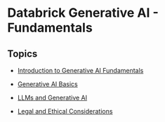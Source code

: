 # Databrick Generative AI - Fundamentals

## Topics

- [Introduction to Generative AI Fundamentals](/transcriptions/TOPIC_01.md)

- [Generative AI Basics](/transcriptions/TOPIC_02.md)

- [LLMs and Generative AI](/transcriptions/TOPIC_03.md)

- [Legal and Ethical Considerations](/transcriptions/TOPIC_04.md)
